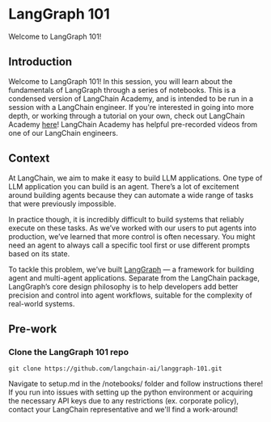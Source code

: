 # LangGraph 101

Welcome to LangGraph 101! 

## Introduction
Welcome to LangGraph 101! In this session, you will learn about the fundamentals of LangGraph through a series of notebooks. This is a condensed version of LangChain Academy, and is intended to be run in a session with a LangChain engineer. If you're interested in going into more depth, or working through a tutorial on your own, check out LangChain Academy [here](https://academy.langchain.com/courses/intro-to-langgraph)! LangChain Academy has helpful pre-recorded videos from one of our LangChain engineers.

## Context

At LangChain, we aim to make it easy to build LLM applications. One type of LLM application you can build is an agent. There’s a lot of excitement around building agents because they can automate a wide range of tasks that were previously impossible. 

In practice though, it is incredibly difficult to build systems that reliably execute on these tasks. As we’ve worked with our users to put agents into production, we’ve learned that more control is often necessary. You might need an agent to always call a specific tool first or use different prompts based on its state.

To tackle this problem, we’ve built [LangGraph](https://langchain-ai.github.io/langgraph/) — a framework for building agent and multi-agent applications. Separate from the LangChain package, LangGraph’s core design philosophy is to help developers add better precision and control into agent workflows, suitable for the complexity of real-world systems.

## Pre-work

### Clone the LangGraph 101 repo
```
git clone https://github.com/langchain-ai/langgraph-101.git
```

Navigate to setup.md in the /notebooks/ folder and follow instructions there! If you run into issues with setting up the python environment or acquiring the necessary API keys due to any restrictions (ex. corporate policy), contact your LangChain representative and we'll find a work-around!

